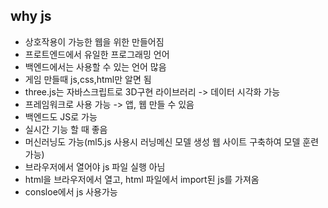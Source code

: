 ## why js
+ 상호작용이 가능한 웹을 위한 만들어짐
+ 프로트엔드에서 유일한 프로그래밍 언어
+ 백엔드에서는 사용할 수 있는 언어 많음
+ 게임 만들때 js,css,html만 알면 됨 
+ three.js는 자바스크립트로 3D구현 라이브러리 -> 데이터 시각화 가능
+ 프레임워크로 사용 가능 -> 앱, 웹 만들 수 있음
+ 백엔드도 JS로 가능
+ 실시간 기능 할 때 좋음
+ 머신러닝도 가능(ml5.js 사용시 러닝메신 모델 생성 웹 사이트 구축하여 모델 훈련 가능)
+ 브라우저에서 열어야 js 파일 실행 아님
+ html을 브라우저에서 열고, html 파일에서 import된 js를 가져옴
+ consloe에서 js 사용가능